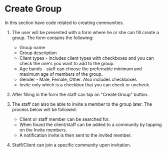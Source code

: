 # Create Group

In this section have code related to creating communities.

1. The user will be presented with a form where he or she can fill create a group. The form contains the following:

   - Group name
   - Group description
   - Client types - includes client types with checkboxes and you can check the one's you want to add to the group.
   - Age bands - staff can choose the preferrable minimum and maximum age of members of the group.
   - Gender - Male, Female, Other. Also includes checkboxes
   - Invite only which is a checkbox that you can check or uncheck.

2. After filling in the form the staff can tap on "Create Group" button.
3. The staff can also be able to invite a member to the group later. The process below will be followed:
   - Client or staff member can be searched for.
   - When found the client/staff can be added to a community by tapping on the Invite members.
   - A notification invite is then sent to the invited member.
4. Staff/Client can join a specific community upon invitation.
